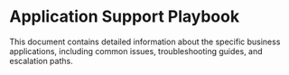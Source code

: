 # Application Support Playbook

This document contains detailed information about the specific business applications, including common issues, troubleshooting guides, and escalation paths.
